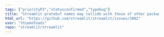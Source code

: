 ```yaml
---
tags: ["priorityP3","statusconfirmed","typebug"]
title: "Streamlit protobuf names may collide with those of other packages"
html_url: "https://github.com/streamlit/streamlit/issues/3082"
user: "thiemoToadi"
repo: "streamlit/streamlit"
---
```


